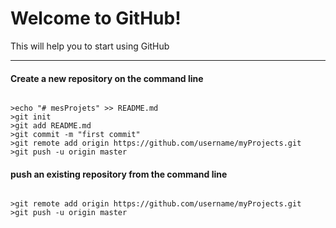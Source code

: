 Welcome to GitHub!
===================


This will help you to start using GitHub

----------

#### <i class="icon-file"></i> Create a new repository on the command line
<pre><code>
>echo "# mesProjets" >> README.md
>git init
>git add README.md
>git commit -m "first commit"
>git remote add origin https://github.com/username/myProjects.git
>git push -u origin master
</pre></code>
#### <i class="icon-file"></i>push an existing repository from the command line

<pre><code>
>git remote add origin https://github.com/username/myProjects.git
>git push -u origin master
</pre></code>
